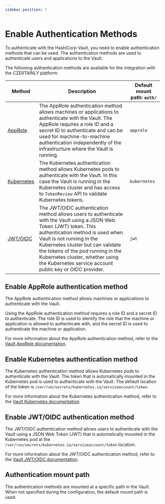 ```yaml
---
sidebar_position: 7
---
```


# Enable Authentication Methods

To authenticate with the HashiCorp Vault, you need to enable authentication methods that can be used. The authentication methods are used to authenticate users and applications to the Vault.

The following authentication methods are available for the integration with the CZERTAINLY platform:

| Method                                                         | Description                                                                                                                                                                                                                                                                                                                                                   | Default mount path: `auth/` |
|----------------------------------------------------------------|---------------------------------------------------------------------------------------------------------------------------------------------------------------------------------------------------------------------------------------------------------------------------------------------------------------------------------------------------------------|-----------------------------|
| [AppRole](https://www.vaultproject.io/docs/auth/approle)       | The AppRole authentication method allows machines or applications to authenticate with the Vault. The AppRole requires a role ID and a secret ID to authenticate and can be used for machine-to-machine authentication independently of the infrastructure where the Vault is running.                                                                        | `approle`                   |
| [Kubernetes](https://www.vaultproject.io/docs/auth/kubernetes) | The Kubernetes authentication method allows Kubernetes pods to authenticate with the Vault. In this case the Vault is running in the Kubernetes cluster and has access to `TokenReview` API to validate Kubernetes tokens.                                                                                                                                    | `kubernetes`                |
| [JWT/OIDC](https://www.vaultproject.io/docs/auth/jwt)          | The JWT/OIDC authentication method allows users to authenticate with the Vault using a JSON Web Token (JWT) token. This authentication method is used when Vault is not running in the Kubernetes cluster but can validate the tokens of the pod running in the Kubernetes cluster, whether using the Kubernetes service account public key or OIDC provider. | `jwt`                       |


## Enable AppRole authentication method

The AppRole authentication method allows machines or applications to authenticate with the Vault.

Using the AppRole authentication method requires a role ID and a secret ID to authenticate. The role ID is used to identify the role that the machine or application is allowed to authenticate with, and the secret ID is used to authenticate the machine or application.

For more information about the AppRole authentication method, refer to the [Vault AppRole documentation](https://www.vaultproject.io/docs/auth/approle).

## Enable Kubernetes authentication method

The Kubernetes authentication method allows Kubernetes pods to authenticate with the Vault. The token that is automatically mounted in the Kubernetes pod is used to authenticate with the Vault. The default location of the token is `/var/run/secrets/kubernetes.io/serviceaccount/token`.

For more information about the Kubernetes authentication method, refer to the [Vault Kubernetes documentation](https://www.vaultproject.io/docs/auth/kubernetes).

## Enable JWT/OIDC authentication method

The JWT/OIDC authentication method allows users to authenticate with the Vault using a JSON Web Token (JWT) that is automatically mounted in the Kubernetes pod at the `/var/run/secrets/kubernetes.io/serviceaccount/token` location.

For more information about the JWT/OIDC authentication method, refer to the [Vault JWT/OIDC documentation](https://www.vaultproject.io/docs/auth/jwt).

## Authentication mount path

The authentication methods are mounted at a specific path in the Vault. When not specified during the configuration, the default mount path is used.
